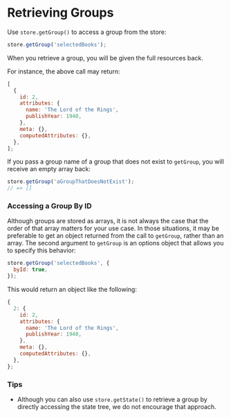 # Retrieving Groups

Use `store.getGroup()` to access a group from the store:

```js
store.getGroup('selectedBooks');
```

When you retrieve a group, you will be given the full resources back.

For instance, the above call may return:

```js
[
  {
    id: 2,
    attributes: {
      name: 'The Lord of the Rings',
      publishYear: 1940,
    },
    meta: {},
    computedAttributes: {},
  },
];
```

If you pass a group name of a group that does not exist to `getGroup`, you will receive an empty array back:

```js
store.getGroup('aGroupThatDoesNotExist');
// => []
```

### Accessing a Group By ID

Although groups are stored as arrays, it is not always the case that the order of that array matters for
your use case. In those situations, it may be preferable to get an object returned from the call to
`getGroup`, rather than an array. The second argument to `getGroup` is an options object that allows you
to specify this behavior:

```js
store.getGroup('selectedBooks', {
  byId: true,
});
```

This would return an object like the following:

```js
{
  2: {
    id: 2,
    attributes: {
      name: 'The Lord of the Rings',
      publishYear: 1940,
    },
    meta: {},
    computedAttributes: {},
  },
};
```

### Tips

* Although you can also use `store.getState()` to retrieve a group by directly accessing the state tree, we do not encourage that approach.

